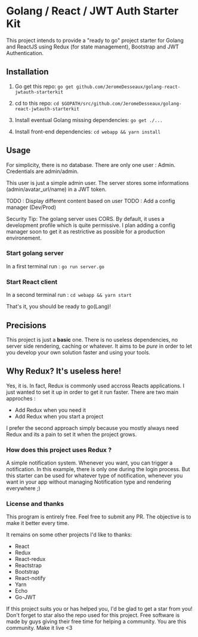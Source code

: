 
# Golang / React / JWT Auth Starter Kit

  

This project intends to provide a "ready to go" project starter for Golang and ReactJS using Redux (for state management), Bootstrap and JWT Authentication.

  

## Installation

  

1. Go get this repo: `go get github.com/JeromeDesseaux/golang-react-jwtauth-starterkit`

2. cd to this repo: `cd $GOPATH/src/github.com/JeromeDesseaux/golang-react-jwtauth-starterkit`
  
3. Install eventual Golang missing dependencies: `go get ./...`

4. Install front-end dependencies: ``cd webapp && yarn install``

## Usage 

For simplicity, there is no database. There are only one user : Admin. Credentials are admin/admin.

This user is just a simple admin user. The server stores some informations (admin/avatar_url/name) in a JWT token.

TODO : Display different content based on user
TODO : Add a config manager (Dev/Prod)

Security Tip: The golang server uses CORS. By default, it uses a development profile which is quite permissive. I plan adding a config manager soon to get it as restrictive as possible for a production environement. 

### Start golang server
In a first terminal run : 
`go run server.go`

### Start React client
In a second terminal run :
`cd webapp && yarn start`

That's it, you should be ready to go(Lang)! 

## Precisions

This project is just a **basic** one. There is no useless dependencies, no server side rendering, caching or whatever. It aims to be *pure* in order to let you develop your own solution faster and using your tools. 

## Why Redux? It's useless here!

Yes, it is. In fact, Redux is commonly used accross Reacts applications. I just wanted to set it up in order to get it run faster. There are two main approches : 
- Add Redux when you need it 
- Add Redux when you start a project

I prefer the second approach simply because you mostly always need Redux and its a pain to set it when the project grows. 

### How does this project uses Redux ?

A simple notification system. Whenever you want, you can trigger a notification. In this example, there is only one during the login process. But this starter can be used for whatever type of notification, whenever you want in your app without managing Notification type and rendering everywhere ;) 

### License and thanks

This program is entirely free. Feel free to submit any PR. The objective is to make it better every time. 

It remains on some other projects I'd like to thanks:
- React
- Redux
- React-redux
- Reactstrap
- Bootstrap
- React-notify
- Yarn
- Echo
- Go-JWT

If this project suits you or has helped you, I'd be glad to get a star from you! Don't forget to star also the repo used for this project. Free software is made by guys giving their free time for helping a community. You are this community. Make it live <3